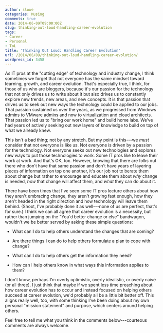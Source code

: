 ```yaml
---
author: slowe
categories: Musing
comments: true
date: 2014-06-09T09:00:00Z
slug: thinking-out-loud-handling-career-evolution
tags:
- Career
- Personal
- ToL
title: 'Thinking Out Loud: Handling Career Evolution'
url: /2014/06/09/thinking-out-loud-handling-career-evolution/
wordpress_id: 3458
---
```


As IT pros at the "cutting edge" of technology and industry change, I think sometimes we forget that not everyone has the same mindset toward learning, growth, and career evolution. That's especially true, I think, for those of us who are bloggers, because it's our passion for the technology that not only drives us to write about it but also drives us to constantly explore new trends, new areas, and new concepts. It is that passion that drives us to seek out new ways the technology could be applied to our jobs. That passion sustained us over the years, as we progressed from Windows admins to VMware admins and now to virtualization and cloud architects. That passion led us to "bring our work home" and build home labs. We've had years of actively seeking out new layers of knowledge to build on top of what we already knew.

This isn't a bad thing; not by any stretch. But my point is this---we _must_ consider that not everyone is like us. Not everyone is driven by a passion for the technology. Not everyone seeks out new technologies and explores new ways to put those technologies to work. Some IT pros like to leave their work at work. And that's OK, too. However, knowing that there are folks out there who don't have that same passion and don't have years of layering pieces of information on top one another, it's our job not to berate them about change but rather to encourage and educate them about _why_ change is needed, _how_ that change will affect them, and _what_ they can do about it.

There have been times that I've seen some IT pros lecture others about how they aren't embracing change, they aren't growing fast enough, how they aren't headed in the right direction and how technology will leave them behind. (Shoot, I've probably done it as well---none of us are perfect, that's for sure.) I think we can all agree that career evolution is a necessity, but rather than jumping on the "You'd better change or else" bandwagon, wouldn't we be better served by asking these simple questions:

* What can I do to help others understand the changes that are coming?

* Are there things I can do to help others formulate a plan to cope with change?

* What can I do to help others get the information they need?

* How can I help others know in what ways this information applies to them?

I don't know, perhaps I'm overly optimistic, overly idealistic, or overly naive (or all three). I just think that maybe if we spent less time preaching about how career evolution has to occur and instead focused on helping others succeed at career evolution, we'd probably all be a little bit better off. This aligns really well, too, with some thinking I've been doing about my own personal "mission statement" and purpose, which centers around helping others.

Feel free to tell me what you think in the comments below---courteous comments are always welcome.
